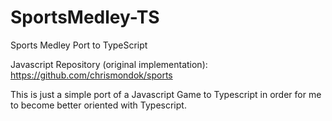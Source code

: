 # SportsMedley-TS
Sports Medley Port to TypeScript

Javascript Repository (original implementation): https://github.com/chrismondok/sports

This is just a simple port of a Javascript Game to Typescript in order for me to
become better oriented with Typescript.